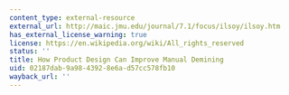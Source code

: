 ```yaml
---
content_type: external-resource
external_url: http://maic.jmu.edu/journal/7.1/focus/ilsoy/ilsoy.htm
has_external_license_warning: true
license: https://en.wikipedia.org/wiki/All_rights_reserved
status: ''
title: How Product Design Can Improve Manual Demining
uid: 02187dab-9a98-4392-8e6a-d57cc578fb10
wayback_url: ''
---
```

